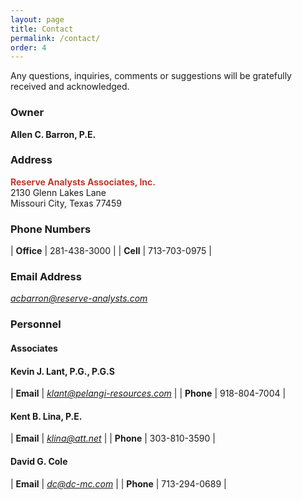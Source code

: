 ```yaml
---
layout: page
title: Contact
permalink: /contact/
order: 4
---
```

Any questions, inquiries, comments or suggestions will be gratefully received and acknowledged.

### Owner

**Allen C. Barron, P.E.**

### Address

<span style="color:#c0392b">**Reserve Analysts Associates, Inc.**</span>  
2130 Glenn Lakes Lane  
Missouri City, Texas 77459  

### Phone Numbers

| **Office** | 281-438-3000 |
| **Cell**   | 713-703-0975 |

### Email Address

[*acbarron@reserve-analysts.com*](mailto:acbarron@reserve-analysts.com)

### Personnel
#### Associates

#### Kevin J. Lant, P.G., P.G.S

| **Email** | [*klant@pelangi-resources.com*](mailto:klant@pelangi-resources.com) |
| **Phone** | 918-804-7004                                                        |

#### Kent B. Lina, P.E.

| **Email** | [*klina@att.net*](mailto:klina@att.net) |
| **Phone** | 303-810-3590                            |

#### David G. Cole

| **Email** | [*dc@dc-mc.com*](mailto:dc@dc-mc.com) |
| **Phone** | 713-294-0689                          |


<!-- ### Personnel -->
<!-- #### Associates: -->
<!-- * <span style="color:#c0392b">**Kevin J. Lant, P.G., P.G.S**</span>   -->
<!-- 	[klant@pelangi-resources.com](mailto:klant@pelangi-resources.com)   -->
<!-- 	918-804-7004 -->

<!-- *  <span style="color:#c0392b">**Kent B. Lina, P.E.**</span>   -->
<!-- 	[klina@att.net](mailto:klina@att.net)   -->
<!-- 	303-810-3590 -->

<!-- *  <span style="color:#c0392b">**Dennis W. Rohan**</span>   -->
<!-- 	[d.rohan@comcast.net](mailto:d.rohan@comcast.net)   -->
<!-- 	713-206-8112 -->
 
